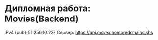 # Дипломная работа: Movies(Backend)

IPv4 (pub): 51.250.10.237
Cервер: https://api.movex.nomoredomains.sbs
